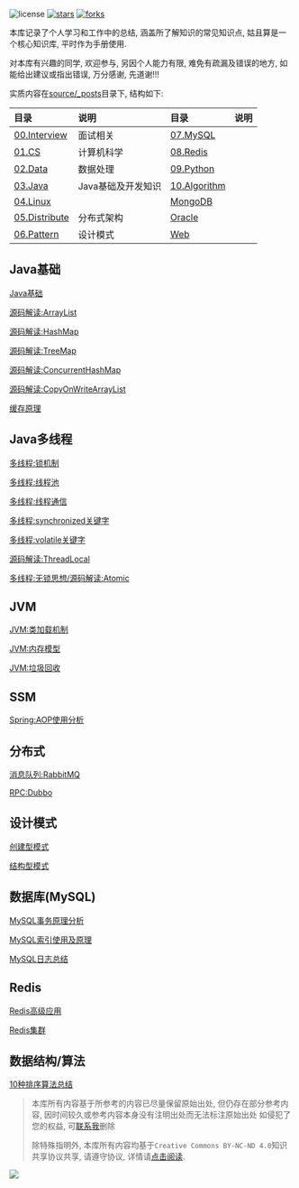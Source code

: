 ![license](https://img.shields.io/packagist/l/doctrine/orm.svg)
[![stars](https://img.shields.io/github/stars/luvx21/hexo.svg?style=flat&label=Star)](https://github.com/luvx21/hexo/stargazers)
[![forks](https://img.shields.io/github/forks/luvx21/hexo.svg?style=flat&label=Fork)](https://github.com/luvx21/hexo/fork)

本库记录了个人学习和工作中的总结, 涵盖所了解知识的常见知识点, 姑且算是一个核心知识库, 平时作为手册使用.

对本库有兴趣的同学, 欢迎参与, 另因个人能力有限, 难免有疏漏及错误的地方, 如能给出建议或指出错误, 万分感谢, 先道谢!!!

实质内容在[source/_posts](./source/_posts)目录下, 结构如下:

| 目录                                           | 说明               | 目录                                         | 说明 |
| :--------------------------------------------- | :----------------- | :------------------------------------------- | :--- |
| [00.Interview](./source/_posts/00.Interview)   | 面试相关           | [07.MySQL](./source/_posts/07.MySQL)         |      |
| [01.CS](./source/_posts/01.CS)                 | 计算机科学         | [08.Redis](./source/_posts/08.Redis)         |      |
| [02.Data](./source/_posts/02.Data)             | 数据处理           | [09.Python](./source/_posts/09.Python)       |      |
| [03.Java](./source/_posts/03.Java)             | Java基础及开发知识 | [10.Algorithm](./source/_posts/10.Algorithm) |      |
| [04.Linux](./source/_posts/04.Linux)           |                    | [MongoDB](./source/_posts/MongoDB)           |      |
| [05.Distribute](./source/_posts/05.Distribute) | 分布式架构         | [Oracle](./source/_posts/Oracle)             |      |
| [06.Pattern](./source/_posts/06.Pattern)       | 设计模式           | [Web](./source/_posts/Web)                   |      |

## Java基础

[Java基础](./source/_posts/03.Java/00.Foundation)

[源码解读:ArrayList](./source/_posts/03.Java/01.readsource/03.ArrayList.md)

[源码解读:HashMap](./source/_posts/03.Java/01.readsource/05.HashMap.md)

[源码解读:TreeMap](./source/_posts/03.Java/01.readsource/12.TreeMap.md)

[源码解读:ConcurrentHashMap](./source/_posts/03.Java/01.readsource/15.ConcurrentHashMap.md)

[源码解读:CopyOnWriteArrayList](./source/_posts/03.Java/01.readsource/18.CopyOnWriteArrayList.md)

[缓存原理](./source/_posts/03.Java/04.Cache)

## Java多线程

[多线程:锁机制](./source/_posts/03.Java/03.Thread/01.Lock.md)

[多线程:线程池](./source/_posts/03.Java/03.Thread/03.线程池.md)

[多线程:线程通信](./source/_posts/03.Java/03.Thread/04.线程通信.md)

[多线程:synchronized关键字](./source/_posts/03.Java/03.Thread/05.synchronized.md)

[多线程:volatile关键字](./source/_posts/03.Java/03.Thread/06.volatile.md)

[源码解读:ThreadLocal](./source/_posts/03.Java/01.readsource/17.ThreadLocal.md)

[多线程:无锁思想/源码解读:Atomic](./source/_posts/03.Java/01.readsource/20.Atomic.md)

## JVM

[JVM:类加载机制](./source/_posts/03.Java/02.jvm/00.JVMClassLoader.md)

[JVM:内存模型](./source/_posts/03.Java/02.jvm/01.JVMMemory.md)

[JVM:垃圾回收](./source/_posts/03.Java/02.jvm/02.JVMGC.md)

## SSM

[Spring:AOP使用分析](./source/_posts/03.Java/Spring/02.AOP.md)

## 分布式

[消息队列:RabbitMQ](./source/_posts/05.Distribute/07.RabbitMQ.md)

[RPC:Dubbo](./source/_posts/05.Distribute/03.Dubbo.md)

## 设计模式

[创建型模式](./source/_posts/06.Pattern/01.Creational)

[结构型模式](./source/_posts/06.Pattern/02.Structural)

## 数据库(MySQL)

[MySQL事务原理分析](./source/_posts/07.MySQL/02.transaction.md)

[MySQL索引使用及原理](./source/_posts/07.MySQL/04.Index.md)

[MySQL日志总结](./source/_posts/07.MySQL/07.MySQL_Log.md)

## Redis

[Redis高级应用](./source/_posts/08.Redis/03.Redis高级.md)

[Redis集群](./source/_posts/08.Redis/04.Redis集群.md)

## 数据结构/算法

[10种排序算法总结](./source/_posts/10.Algorithm/01.sort)


> 本库所有内容基于所参考的内容已尽量保留原始出处, 但仍存在部分参考内容, 因时间较久或参考内容本身没有注明出处而无法标注原始出处
> 如侵犯了您的权益, 可[联系我](mailto:ren_xie@outlook.com)删除
>
> 除特殊指明外, 本库所有内容均基于`Creative Commons BY-NC-ND 4.0`知识共享协议共享, 请遵守协议, 详情请[点击阅读](https://creativecommons.org/licenses/by-nc-nd/4.0/).

[![](https://static.segmentfault.com/v-5b1df2a7/global/img/creativecommons-cc.svg)](https://creativecommons.org/licenses/by-nc-nd/4.0/)
